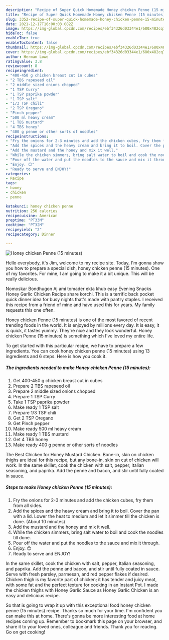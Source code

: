 ```yaml
---
description: "Recipe of Super Quick Homemade Honey chicken Penne (15 minutes)"
title: "Recipe of Super Quick Homemade Honey chicken Penne (15 minutes)"
slug: 3352-recipe-of-super-quick-homemade-honey-chicken-penne-15-minutes
date: 2021-12-17T16:00:03.082Z
image: https://img-global.cpcdn.com/recipes/ebf34326d03344e1/680x482cq70/honey-chicken-penne-15-minutes-recipe-main-photo.jpg
hideToc: false
enableToc: true
enableTocContent: false
thumbnail: https://img-global.cpcdn.com/recipes/ebf34326d03344e1/680x482cq70/honey-chicken-penne-15-minutes-recipe-main-photo.jpg
cover: https://img-global.cpcdn.com/recipes/ebf34326d03344e1/680x482cq70/honey-chicken-penne-15-minutes-recipe-main-photo.jpg
author: Herman Lowe
ratingvalue: 3.8
reviewcount: 8
recipeingredient:
- "400-450 g chicken breast cut in cubes"
- "2 TBS rapeseed oil"
- "2 middle sized onions chopped"
- "1 TSP Curry"
- "1 TSP paprika powder"
- "1 TSP salt"
- "1/3 TSP chili"
- "2 TSP Oregano"
- "Pinch pepper"
- "500 ml heavy cream"
- "1 TBS mustard"
- "4 TBS honey"
- "400 g penne or other sorts of noodles"
recipeinstructions:
- "Fry the onions for 2-3 minutes and add the chicken cubes, fry them from all sides."
- "Add the spices and the heavy cream and bring it to boil. Cover the pan with a lid. Lower the heat to medium and let it simmer till the chicken is done. (About 10 minutes)"
- "Add the mustard and the honey and mix it well."
- "While the chicken simmers, bring salt water to boil and cook the noodles till done."
- "Pour off the water and put the noodles to the sauce and mix it through."
- "Enjoy. 😊"
- "Ready to serve and ENJOY!"
categories:
- Recipe
tags:
- honey
- chicken
- penne

katakunci: honey chicken penne 
nutrition: 256 calories
recipecuisine: American
preptime: "PT33M"
cooktime: "PT32M"
recipeyield: "2"
recipecategory: Dinner

---
```



![Honey chicken Penne (15 minutes)](https://img-global.cpcdn.com/recipes/ebf34326d03344e1/680x482cq70/honey-chicken-penne-15-minutes-recipe-main-photo.jpg)

Hello everybody, it's Jim, welcome to my recipe site. Today, I'm gonna show you how to prepare a special dish, honey chicken penne (15 minutes). One of my favorites. For mine, I am going to make it a bit unique. This will be really delicious.

Nomoskar Bondhugon Aj ami tomader ekta khub easy Evening Snacks Honey Garlic Chicken Recipe share korchi. This is a terrific back pocket quick dinner idea for busy nights that&#39;s made with pantry staples. I received this recipe from a friend of mine and have used this for years. My family requests this one often.

Honey chicken Penne (15 minutes) is one of the most favored of recent trending foods in the world. It is enjoyed by millions every day. It is easy, it is quick, it tastes yummy. They're nice and they look wonderful. Honey chicken Penne (15 minutes) is something which I've loved my entire life.


To get started with this particular recipe, we have to prepare a few ingredients. You can cook honey chicken penne (15 minutes) using 13 ingredients and 6 steps. Here is how you cook it.

<!--inarticleads1-->

##### The ingredients needed to make Honey chicken Penne (15 minutes):

1. Get 400-450 g chicken breast cut in cubes
1. Prepare 2 TBS rapeseed oil
1. Prepare 2 middle sized onions chopped
1. Prepare 1 TSP Curry
1. Take 1 TSP paprika powder
1. Make ready 1 TSP salt
1. Prepare 1/3 TSP chili
1. Get 2 TSP Oregano
1. Get Pinch pepper
1. Make ready 500 ml heavy cream
1. Make ready 1 TBS mustard
1. Get 4 TBS honey
1. Make ready 400 g penne or other sorts of noodles


The Best Chicken for Honey Mustard Chicken. Bone-in, skin on chicken thighs are ideal for this recipe, but any bone-in, skin on cut of chicken will work. In the same skillet, cook the chicken with salt, pepper, Italian seasoning, and paprika. Add the penne and bacon, and stir until fully coated in sauce. 

<!--inarticleads2-->

##### Steps to make Honey chicken Penne (15 minutes):

1. Fry the onions for 2-3 minutes and add the chicken cubes, fry them from all sides.
1. Add the spices and the heavy cream and bring it to boil. Cover the pan with a lid. Lower the heat to medium and let it simmer till the chicken is done. (About 10 minutes)
1. Add the mustard and the honey and mix it well.
1. While the chicken simmers, bring salt water to boil and cook the noodles till done.
1. Pour off the water and put the noodles to the sauce and mix it through.
1. Enjoy. 😊
1. Ready to serve and ENJOY!

In the same skillet, cook the chicken with salt, pepper, Italian seasoning, and paprika. Add the penne and bacon, and stir until fully coated in sauce. Serve with fresh parsley, parmesan, and red pepper flakes if desired. Chicken thigh is my favorite part of chicken; it has tender and juicy meat, with some fat and the perfect texture for cooking in an Instant Pot. I made the chicken thighs with Honey Garlic Sauce as Honey Garlic Chicken is an easy and delicious recipe. 

So that is going to wrap it up with this exceptional food honey chicken penne (15 minutes) recipe. Thanks so much for your time. I'm confident you can make this at home. There's gonna be more interesting food at home recipes coming up. Remember to bookmark this page on your browser, and share it to your loved ones, colleague and friends. Thank you for reading. Go on get cooking!
